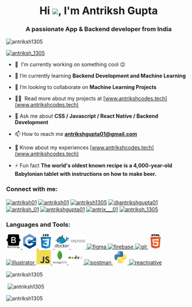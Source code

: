 <h1 align="center">Hi <a href="https://www.gautamkrishnar.com/"><img src="https://media.giphy.com/media/hvRJCLFzcasrR4ia7z/giphy.gif" width="5%"></a>, I'm Antriksh Gupta</h1>
<h3 align="center">A passionate App & Backend developer from India</h3>

<p align="left"> <img src="https://komarev.com/ghpvc/?username=antriksh1305&label=Profile%20views&color=0e75b6&style=flat" alt="antriksh1305" /> </p>

<p align="left"> <a href="https://twitter.com/antriksh_1305" target="blank"><img src="https://img.shields.io/twitter/follow/antriksh_1305?logo=twitter&style=for-the-badge" alt="antriksh_1305" /></a> </p>

- 🔭 &nbsp;I’m currently working on something cool :wink:

- 🌱 I’m currently learning **Backend Development and Machine Learning**

- 👯 I’m looking to collaborate on **Machine Learning Projects**

- 👨‍💻 &nbsp;Read more about my projects at [www.antrikshcodes.tech](www.antrikshcodes.tech)

- 💬 Ask me about **CSS / Javascript / React Native / Backend Development**

- 📫 How to reach me **antrikshgupta01@gmail.com**

- 📄 Know about my experiences [www.antrikshcodes.tech](www.antrikshcodes.tech)

- ⚡ Fun fact **The world's oldest known recipe is a 4,000-year-old Babylonian tablet with instructions on how to make beer.**

<h3 align="left">Connect with me:</h3>
<p align="left">
<a href="https://codeforces.com/profile/antriksh01" target="blank"><img align="center" src="https://raw.githubusercontent.com/rahuldkjain/github-profile-readme-generator/master/src/images/icons/Social/codeforces.svg" alt="antriksh01" height="30" width="40" /></a>
<a href="https://www.leetcode.com/antriksh01" target="blank"><img align="center" src="https://raw.githubusercontent.com/rahuldkjain/github-profile-readme-generator/master/src/images/icons/Social/leet-code.svg" alt="antriksh01" height="30" width="40" /></a>
<a href="https://linkedin.com/in/antriksh1305" target="blank"><img align="center" src="https://raw.githubusercontent.com/rahuldkjain/github-profile-readme-generator/master/src/images/icons/Social/linked-in-alt.svg" alt="antriksh1305" height="30" width="40" /></a>
<a href="https://medium.com/@antrikshgupta01" target="blank"><img align="center" src="https://raw.githubusercontent.com/rahuldkjain/github-profile-readme-generator/master/src/images/icons/Social/medium.svg" alt="@antrikshgupta01" height="30" width="40" /></a>
<a href="https://www.codechef.com/users/antriksh_01" target="blank"><img align="center" src="https://cdn.jsdelivr.net/npm/simple-icons@3.1.0/icons/codechef.svg" alt="antriksh_01" height="30" width="40" /></a>
<a href="https://www.hackerrank.com/antrikshgupta01" target="blank"><img align="center" src="https://raw.githubusercontent.com/rahuldkjain/github-profile-readme-generator/master/src/images/icons/Social/hackerrank.svg" alt="antrikshgupta01" height="30" width="40" /></a>
<a href="https://instagram.com/antrix___01" target="blank"><img align="center" src="https://raw.githubusercontent.com/rahuldkjain/github-profile-readme-generator/master/src/images/icons/Social/instagram.svg" alt="antrix___01" height="30" width="40" /></a>
<a href="https://twitter.com/antriksh_1305" target="blank"><img align="center" src="https://raw.githubusercontent.com/rahuldkjain/github-profile-readme-generator/master/src/images/icons/Social/twitter.svg" alt="antriksh_1305" height="30" width="40" /></a>
</p>

<h3 align="left">Languages and Tools:</h3>
<p align="left"> <a href="https://getbootstrap.com" target="_blank" rel="noreferrer"> <img src="https://raw.githubusercontent.com/devicons/devicon/master/icons/bootstrap/bootstrap-plain-wordmark.svg" alt="bootstrap" width="40" height="40"/> </a> <a href="https://www.w3schools.com/cpp/" target="_blank" rel="noreferrer"> <img src="https://raw.githubusercontent.com/devicons/devicon/master/icons/cplusplus/cplusplus-original.svg" alt="cplusplus" width="40" height="40"/> </a> <a href="https://www.w3schools.com/css/" target="_blank" rel="noreferrer"> <img src="https://raw.githubusercontent.com/devicons/devicon/master/icons/css3/css3-original-wordmark.svg" alt="css3" width="40" height="40"/> </a> <a href="https://www.docker.com/" target="_blank" rel="noreferrer"> <img src="https://raw.githubusercontent.com/devicons/devicon/master/icons/docker/docker-original-wordmark.svg" alt="docker" width="40" height="40"/> </a> <a href="https://expressjs.com" target="_blank" rel="noreferrer"> <img src="https://raw.githubusercontent.com/devicons/devicon/master/icons/express/express-original-wordmark.svg" alt="express" width="40" height="40"/> </a> <a href="https://www.figma.com/" target="_blank" rel="noreferrer"> <img src="https://www.vectorlogo.zone/logos/figma/figma-icon.svg" alt="figma" width="40" height="40"/> </a> <a href="https://firebase.google.com/" target="_blank" rel="noreferrer"> <img src="https://www.vectorlogo.zone/logos/firebase/firebase-icon.svg" alt="firebase" width="40" height="40"/> </a> <a href="https://git-scm.com/" target="_blank" rel="noreferrer"> <img src="https://www.vectorlogo.zone/logos/git-scm/git-scm-icon.svg" alt="git" width="40" height="40"/> </a> <a href="https://www.w3.org/html/" target="_blank" rel="noreferrer"> <img src="https://raw.githubusercontent.com/devicons/devicon/master/icons/html5/html5-original-wordmark.svg" alt="html5" width="40" height="40"/> </a> <a href="https://www.adobe.com/in/products/illustrator.html" target="_blank" rel="noreferrer"> <img src="https://www.vectorlogo.zone/logos/adobe_illustrator/adobe_illustrator-icon.svg" alt="illustrator" width="40" height="40"/> </a> <a href="https://developer.mozilla.org/en-US/docs/Web/JavaScript" target="_blank" rel="noreferrer"> <img src="https://raw.githubusercontent.com/devicons/devicon/master/icons/javascript/javascript-original.svg" alt="javascript" width="40" height="40"/> </a> <a href="https://www.mongodb.com/" target="_blank" rel="noreferrer"> <img src="https://raw.githubusercontent.com/devicons/devicon/master/icons/mongodb/mongodb-original-wordmark.svg" alt="mongodb" width="40" height="40"/> </a> <a href="https://nodejs.org" target="_blank" rel="noreferrer"> <img src="https://raw.githubusercontent.com/devicons/devicon/master/icons/nodejs/nodejs-original-wordmark.svg" alt="nodejs" width="40" height="40"/> </a> <a href="https://postman.com" target="_blank" rel="noreferrer"> <img src="https://www.vectorlogo.zone/logos/getpostman/getpostman-icon.svg" alt="postman" width="40" height="40"/> </a> <a href="https://www.python.org" target="_blank" rel="noreferrer"> <img src="https://raw.githubusercontent.com/devicons/devicon/master/icons/python/python-original.svg" alt="python" width="40" height="40"/> </a> <a href="https://reactnative.dev/" target="_blank" rel="noreferrer"> <img src="https://reactnative.dev/img/header_logo.svg" alt="reactnative" width="40" height="40"/> </a> </p>

<p><img align="center" src="https://github-readme-stats.vercel.app/api/top-langs?username=antriksh1305&show_icons=true&locale=en&layout=compact" alt="antriksh1305" /></p>

<p>&nbsp;<img align="center" src="https://github-readme-stats.vercel.app/api?username=antriksh1305&show_icons=true&locale=en" alt="antriksh1305" /></p>
<!-- ![Anurag's GitHub stats](https://github-readme-stats.vercel.app/api?username=anuraghazra&theme=dark&show_icons=true) -->
<p><img align="center" src="https://github-readme-streak-stats.herokuapp.com/?user=antriksh1305&" alt="antriksh1305" /></p>
